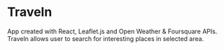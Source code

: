 # Traveln

 App created with React, Leaflet.js and Open Weather & Foursquare APIs.
Traveln allows user to search for interesting places in selected area. 